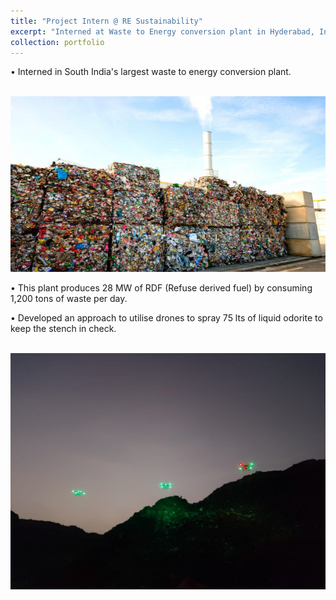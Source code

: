 ```yaml
---
title: "Project Intern @ RE Sustainability"
excerpt: "Interned at Waste to Energy conversion plant in Hyderabad, India<br/><img src='/images/ramky.png'>"
collection: portfolio
---
```


• Interned in South India's largest waste to energy conversion plant.

<br/><img src='/images/wte.jpg'>

• This plant produces 28 MW of RDF (Refuse derived fuel) by consuming 1,200 tons of waste per day.

• Developed an approach to utilise drones to spray 75 lts of liquid odorite to keep the stench in check.

<br/><img src='/images/drones.jpg'>

